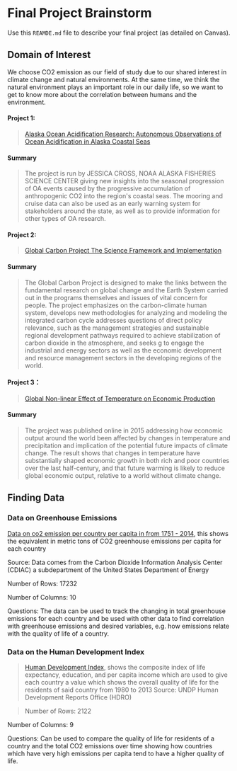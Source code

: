 # Final Project Brainstorm
Use this `REAMDE.md` file to describe your final project (as detailed on Canvas).
## Domain of Interest
We choose CO2 emission as our field of study due to our shared interest in climate change and natural environments. At the same time, we think the natural environment plays an important role in our daily life, so we want to get to know more about the correlation between humans and the environment.

#### Project 1:
>[Alaska Ocean Acidification Research: Autonomous Observations of Ocean Acidification in Alaska Coastal Seas](https://oceanacidification.noaa.gov/CurrentProjects/GulfofAlaska.aspx#)

#### Summary
>The project is run by JESSICA CROSS, NOAA ALASKA FISHERIES SCIENCE CENTER giving new insights into the seasonal progression of OA events caused by the progressive accumulation of anthropogenic CO2 into the region's coastal seas. The mooring and cruise data can also be used as an early warning system for stakeholders around the state, as well as to provide information for other types of OA research.

#### Project 2:
>[Global Carbon Project
The Science Framework
and Implementation](https://www.globalcarbonproject.org/global/pdf/GCPFrameworkFinal.pdf)

#### Summary
>The Global Carbon Project is designed to make the links
between the fundamental research on global change and
the Earth System carried out in the programs themselves and issues of vital concern for people. The project emphasizes on the carbon-climate human system, develops new methodologies for analyzing and
modeling the integrated carbon cycle addresses questions of direct policy
relevance, such as the management strategies and sustainable regional development pathways required to achieve
stabilization of carbon dioxide in the atmosphere, and seeks g to engage the industrial and energy sectors as well
as the economic development and resource management
sectors in the developing regions of the world.
#### Project 3：
>[Global Non-linear Effect of Temperature on Economic Production](https://web.stanford.edu/~mburke/climate/index.html)

#### Summary
>The project was published online in 2015 addressing how economic output around the world been affected by changes in temperature and precipitation and implication of the potential future impacts of climate change. The result shows that changes in temperature have substantially shaped economic growth in both rich and poor countries over the last half-century, and that future warming is likely to reduce global economic output, relative to a world without climate change.

## Finding Data

### Data on Greenhouse Emissions
[Data on co2 emission per country per capita in from 1751 - 2014](http://cdiac.ornl.gov/ftp/ndp030/CSV-FILES/nation.1751_2014.csv), this shows the equivalent in metric tons of CO2 greenhouse emissions per capita for each country 

Source: Data comes from the Carbon Dioxide Information Analysis Center (CDIAC) a subdepartment of the United States Department of Energy

Number of Rows: 17232

Number of Columns: 10

Questions: The data can be used to track the changing in total greenhouse emissions for each country and be used with other data to find correlation with greenhouse emissions and desired variables, e.g. how emissions relate with the quality of life of a country.

### Data on the Human Development Index
>[Human Development Index](https://data.humdata.org/dataset/human-development-index-hdi/resource/4a7fd374-7e35-4c04-b7c8-25e5943aa476), shows the composite index of life expectancy, education, and per capita income which are used to give each country a value which shows the overall quality of life for the residents of said country from 1980 to 2013
Source: UNDP Human Development Reports Office (HDRO)

>Number of Rows: 2122

Number of Columns: 9

Questions: Can be used to compare the quality of life for residents of a country and the total CO2 emissions over time showing how countries which have very high emissions per capita tend to have a higher quality of life.

